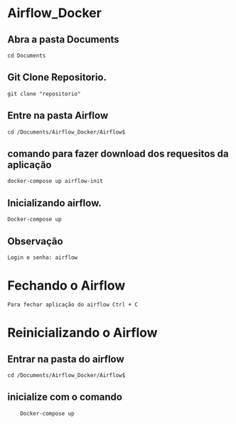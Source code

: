 # Airflow_Docker


## Abra a pasta Documents

    cd Documents

## Git Clone Repositorio.

    git clone "repositorio"

## Entre na pasta Airflow 

    cd /Documents/Airflow_Docker/Airflow$ 

## comando para fazer download dos requesitos da aplicação

    docker-compose up airflow-init

## Inicializando airflow.

    Docker-compose up

## Observação

    Login e senha: airflow

# Fechando o Airflow

    Para fechar aplicação do airflow Ctrl + C

# Reinicializando o Airflow 

## Entrar na pasta do airflow

    cd /Documents/Airflow_Docker/Airflow$ 

## inicialize com o comando     
    
        Docker-compose up
